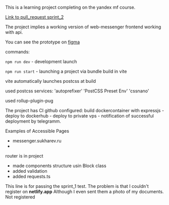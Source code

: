 This is a learning project completing on the yandex mf course.

[Link to pull_request sprint_2 ](https://github.com/Soliton80/middle.messenger.praktikum.yandex/pull/2)

The project implies a working version of web-messenger frontend working with api.

You can see the prototype on [figma](https://www.figma.com/file/8ILHuuVJqjuGU62jaCz49D/mf_messenger?type=design&node-id=0%3A1&mode=design&t=XvZ0MCTizXdJF4js-1)

commands:

`npm run dev` - development launch

`npm run start` - launching a project via bundle build in vite

vite automatically launches postcss at build

used postcss services: 'autoprefixer'  'PostCSS Preset Env' 'cssnano'

used rollup-plugin-pug

The project has CI github configured: build dockercontainer with expressjs - deploy to dockerhub - deploy to private vps - notification of successful deployment by telegramm.

Examples of Accessible Pages

* messenger.sukharev.ru
* 
router is in project

- made components structure usin Block class
- added validation
- added requests.ts

This line is for passing the sprint_1 test. The problem is that I couldn't register on **netlify.app**
Although I even sent them a photo of my documents. Not registered
